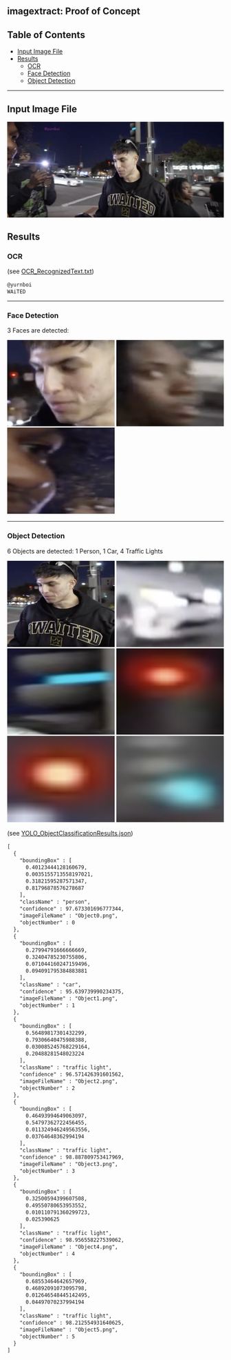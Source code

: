 ## imagextract: Proof of Concept

## Table of Contents

- [Input Image File](#input)
- [Results](#results)
  - [OCR](#ocr)
  - [Face Detection](#face-detection)
  - [Object Detection](#object-detection)

---

## Input Image File

<img src="screenshot.png" alt="Twitch Screenshot" />

## Results 

### OCR 

(see [OCR_RecognizedText.txt](OCR_RecognizedText.txt))

```
@yurnboi
WAiTED
```

---

### Face Detection 

<p>3 Faces are detected:</p>

<p float="left">
  <img src="Face0.png" width="250" height='200px' alt="face0" />
  <img src="Face1.png" width="250" height='200px' alt="face1" />
  <img src="Face2.png" width="250" height='200px' alt="face2" />
</p>

---

### Object Detection 

<p>6 Objects are detected: 1 Person, 1 Car, 4 Traffic Lights</p>

<p float="left">
  <img src="Object0.png" width="250" height='200px' alt="object0" />
  <img src="Object1.png" width="250" height='200px' alt="object1" />
  <img src="Object2.png" width="250" height='200px' alt="object2" />
  <img src="Object3.png" width="250" height='200px' alt="object3" />
  <img src="Object4.png" width="250" height='200px' alt="object4" />
  <img src="Object5.png" width="250" height='200px' alt="object5" />
</p>

(see [YOLO_ObjectClassificationResults.json](YOLO_ObjectClassificationResults.json))

```
[
  {
    "boundingBox" : [
      0.40123444128160679,
      0.0035155713558197021,
      0.31821595287571347,
      0.81796878576278687
    ],
    "className" : "person",
    "confidence" : 97.673301696777344,
    "imageFileName" : "Object0.png",
    "objectNumber" : 0
  },
  {
    "boundingBox" : [
      0.27994791666666669,
      0.32404785230755806,
      0.071044160247159496,
      0.094091795384883881
    ],
    "className" : "car",
    "confidence" : 95.639739990234375,
    "imageFileName" : "Object1.png",
    "objectNumber" : 1
  },
  {
    "boundingBox" : [
      0.56489817301432299,
      0.79306640475988388,
      0.030085245768229164,
      0.20488281548023224
    ],
    "className" : "traffic light",
    "confidence" : 96.571426391601562,
    "imageFileName" : "Object2.png",
    "objectNumber" : 2
  },
  {
    "boundingBox" : [
      0.46493994649063097,
      0.54797362722456455,
      0.011324946249563556,
      0.03764648362994194
    ],
    "className" : "traffic light",
    "confidence" : 98.887809753417969,
    "imageFileName" : "Object3.png",
    "objectNumber" : 3
  },
  {
    "boundingBox" : [
      0.32500594399607508,
      0.49550780653953552,
      0.010110791360299723,
      0.025390625
    ],
    "className" : "traffic light",
    "confidence" : 98.956558227539062,
    "imageFileName" : "Object4.png",
    "objectNumber" : 4
  },
  {
    "boundingBox" : [
      0.68553464642657969,
      0.46892091073095798,
      0.012646548445142495,
      0.04497070237994194
    ],
    "className" : "traffic light",
    "confidence" : 98.212554931640625,
    "imageFileName" : "Object5.png",
    "objectNumber" : 5
  }
]
```


